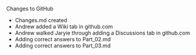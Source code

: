 Changes to GitHub
- Changes.md created
- Andrew added a Wiki tab in github.com
- Andrew walked Jaryie through adding a Discussions tab in github.com
- Adding correct answers to Part_02.md
- Adding correct answers to Part_03.md

